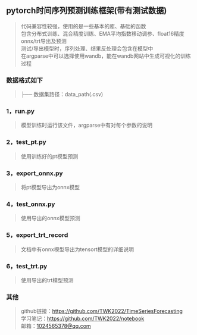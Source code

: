## pytorch时间序列预测训练框架(带有测试数据)
>代码兼容性较强，使用的是一些基本的库、基础的函数  
>包含分布式训练、混合精度训练、EMA平均指数移动调参、float16精度onnx/trt导出及预测   
>测试/导出模型时，序列处理、结果反处理会包含在模型中  
>在argparse中可以选择使用wandb，能在wandb网站中生成可视化的训练过程
### 数据格式如下  
>├── 数据集路径：data_path(.csv)  
### 1，run.py
>模型训练时运行该文件，argparse中有对每个参数的说明
### 2，test_pt.py
>使用训练好的pt模型预测
### 3，export_onnx.py
>将pt模型导出为onnx模型
### 4，test_onnx.py
>使用导出的onnx模型预测
### 5，export_trt_record
>文档中有onnx模型导出为tensort模型的详细说明
### 6，test_trt.py
>使用导出的trt模型预测
### 其他
>github链接：https://github.com/TWK2022/TimeSeriesForecasting  
>学习笔记：https://github.com/TWK2022/notebook  
>邮箱：1024565378@qq.com  